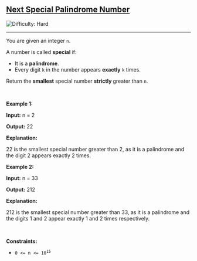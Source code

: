 <h2><a href="https://leetcode.com/problems/next-special-palindrome-number">Next Special Palindrome Number</a></h2> <img src='https://img.shields.io/badge/Difficulty-Hard-red' alt='Difficulty: Hard' /><hr><p>You are given an integer <code>n</code>.</p>

<p>A number is called <strong>special</strong> if:</p>

<ul>
	<li>It is a <strong><span data-keyword="palindrome-integer">palindrome</span></strong>.</li>
	<li>Every digit <code>k</code> in the number appears <strong>exactly</strong> <code>k</code> times.</li>
</ul>

<p>Return the <strong>smallest</strong> special number <strong>strictly </strong>greater than <code>n</code>.</p>

<p>&nbsp;</p>
<p><strong class="example">Example 1:</strong></p>

<div class="example-block">
<p><strong>Input:</strong> <span class="example-io">n = 2</span></p>

<p><strong>Output:</strong> <span class="example-io">22</span></p>

<p><strong>Explanation:</strong></p>

<p>22 is the smallest special number greater than 2, as it is a palindrome and the digit 2 appears exactly 2 times.</p>
</div>

<p><strong class="example">Example 2:</strong></p>

<div class="example-block">
<p><strong>Input:</strong> <span class="example-io">n = 33</span></p>

<p><strong>Output:</strong> <span class="example-io">212</span></p>

<p><strong>Explanation:</strong></p>

<p>212 is the smallest special number greater than 33, as it is a palindrome and the digits 1 and 2 appear exactly 1 and 2 times respectively.<br />
 </p>
</div>

<p>&nbsp;</p>
<p><strong>Constraints:</strong></p>

<ul>
	<li><code>0 &lt;= n &lt;= 10<sup>15</sup></code></li>
</ul>
